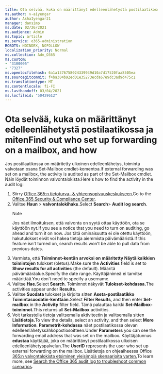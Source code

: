 ```yaml
---
title: Ota selvää, kuka on määrittänyt edelleenlähetystä postilaatikossa ja miten
ms.author: v-aiyengar
author: AshaIyengar21
manager: dansimp
ms.date: 02/26/2021
ms.audience: Admin
ms.topic: article
ms.service: o365-administration
ROBOTS: NOINDEX, NOFOLLOW
localization_priority: Normal
ms.collection: Adm_O365
ms.custom:
- "3100005"
- "7327"
ms.openlocfilehash: 6a1a1376758024339939d10a7d17520faa8505ea
ms.sourcegitcommit: f4ba304b92ed01e35273ecda67e9dc3ad9d475c1
ms.translationtype: MT
ms.contentlocale: fi-FI
ms.lasthandoff: 03/04/2021
ms.locfileid: "50429612"
---
```

# <a name="find-out-who-set-up-forwarding-on-a-mailbox-and-how"></a><span data-ttu-id="54742-102">Ota selvää, kuka on määrittänyt edelleenlähetystä postilaatikossa ja miten</span><span class="sxs-lookup"><span data-stu-id="54742-102">Find out who set up forwarding on a mailbox, and how</span></span>

<span data-ttu-id="54742-103">Jos postilaatikossa on määritetty ulkoinen edelleenlähetys, toiminta valvotaan osana Set-Mailbox cmdlet-komentoa.</span><span class="sxs-lookup"><span data-stu-id="54742-103">If external forwarding was set on a mailbox, the activity is audited as part of the Set-Mailbox cmdlet.</span></span> <span data-ttu-id="54742-104">Näin löydät toiminnon valvontalokista:</span><span class="sxs-lookup"><span data-stu-id="54742-104">Here's how to find the activity in the audit log:</span></span>

1. <span data-ttu-id="54742-105">Siirry [Office 365:n tietoturva- & yhteensopivuuskeskukseen.](https://go.microsoft.com/fwlink/p/?linkid=2077143)</span><span class="sxs-lookup"><span data-stu-id="54742-105">Go to the [Office 365 Security & Compliance Center](https://go.microsoft.com/fwlink/p/?linkid=2077143).</span></span>
1. <span data-ttu-id="54742-106">Valitse **Haun** >  **valvontalokihaku.**</span><span class="sxs-lookup"><span data-stu-id="54742-106">Select **Search**> **Audit log search**.</span></span>
    > [!NOTE]
    > <span data-ttu-id="54742-107">Jos näet ilmoituksen, että valvonta on syytä ottaa käyttöön, ota se käyttöön nyt.</span><span class="sxs-lookup"><span data-stu-id="54742-107">If you see a notice that you need to turn on auditing, go ahead and turn it on now.</span></span> <span data-ttu-id="54742-108">Jos tätä ominaisuutta ei ole otettu käyttöön, hakutulokset eivät voi hakea tietoja aiemmista päivämääristä.</span><span class="sxs-lookup"><span data-stu-id="54742-108">If this feature isn't turned on, search results won't be able to pull data from previous dates.</span></span>
1. <span data-ttu-id="54742-109">Varmista, että **Toiminnot-kentän** **arvoksi on määritetty Näytä kaikkien toimintojen** tulokset (oletus).</span><span class="sxs-lookup"><span data-stu-id="54742-109">Make sure the **Activities** field is set to **Show results for all activities** (the default).</span></span> <span data-ttu-id="54742-110">Määritä päivämääräalue.</span><span class="sxs-lookup"><span data-stu-id="54742-110">Specify the date range.</span></span> <span data-ttu-id="54742-111">Käyttäjänimeä ei tarvitse määrittää.</span><span class="sxs-lookup"><span data-stu-id="54742-111">You don't need to specify a username.</span></span>
1. <span data-ttu-id="54742-112">Valitse **Hae.**</span><span class="sxs-lookup"><span data-stu-id="54742-112">Select **Search**.</span></span> <span data-ttu-id="54742-113">Toiminnot näkyvät **Tulokset-kohdassa.**</span><span class="sxs-lookup"><span data-stu-id="54742-113">The activities appear under **Results**.</span></span>
1. <span data-ttu-id="54742-114">Valitse **Suodata** tulokset ja kirjoita sitten **Aseta-postilaatikko** **Toimintasuodatin-kenttään.**</span><span class="sxs-lookup"><span data-stu-id="54742-114">Select **Filter Results**, and then enter **Set-mailbox** in the **Activity** filter field.</span></span> <span data-ttu-id="54742-115">Tämä palauttaa kaikki **Set-Mailbox-toiminnot.**</span><span class="sxs-lookup"><span data-stu-id="54742-115">This returns all **Set-Mailbox** activities.</span></span>
1. <span data-ttu-id="54742-116">Voit tarkastella tietoja valitsemalla aktiviteetin ja valitsemalla sitten **Lisätietoja.**</span><span class="sxs-lookup"><span data-stu-id="54742-116">To view the details, select an activity, and then select **More Information**.</span></span> <span data-ttu-id="54742-117">**Parametrit-kohdassa** näet postilaatikossa olevan edelleenlähetyssähköpostiosoitteen.</span><span class="sxs-lookup"><span data-stu-id="54742-117">Under **Parameters** you can see the forwarding email address that was set on the mailbox.</span></span> <span data-ttu-id="54742-118">Käyttäjätunnus **edustaa** käyttäjää, joka on määrittänyt postilaatikossa ulkoisen edelleenlähetyspalvelun.</span><span class="sxs-lookup"><span data-stu-id="54742-118">The **UserID** represents the user who set up external forwarding on the mailbox.</span></span>
<span data-ttu-id="54742-119">Lisätietoja on ohjeaiheessa Office [365:n valvontalokista etsiminen yleisimpiä skenaarioita varten.](https://go.microsoft.com/fwlink/?linkid=2103944)</span><span class="sxs-lookup"><span data-stu-id="54742-119">To learn more, see [Search the Office 365 audit log to troubleshoot common scenarios](https://go.microsoft.com/fwlink/?linkid=2103944).</span></span>
